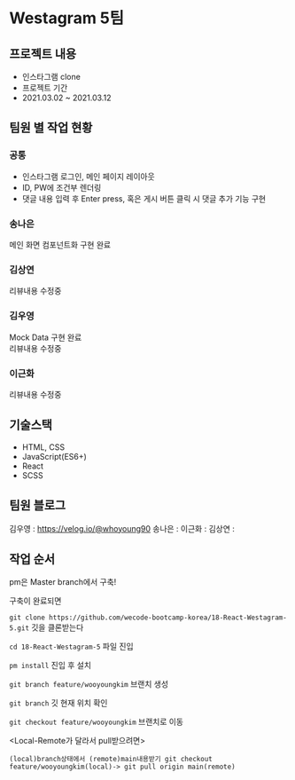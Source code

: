 # Westagram 5팀
## 프로젝트 내용
* 인스타그램 clone
* 프로젝트 기간
* 2021.03.02 ~ 2021.03.12
## 팀원 별 작업 현황
### 공통
* 인스타그램 로그인, 메인 페이지 레이아웃
* ID, PW에 조건부 렌더링
* 댓글 내용 입력 후 Enter press, 혹은 게시 버튼 클릭 시 댓글 추가 기능 구현
### 송나은
  메인 화면 컴포넌트화 구현 완료
### 김상연
  리뷰내용 수정중
### 김우영
  Mock Data 구현 완료<br />
  리뷰내용 수정중
### 이근화
  리뷰내용 수정중
## 기술스택
* HTML, CSS
* JavaScript(ES6+)
* React
* SCSS
## 팀원 블로그
김우영 : https://velog.io/@whoyoung90
송나은 :
이근화 :
김상연 : 
## 작업 순서

pm은 Master branch에서 구축!

구축이 완료되면

`git clone https://github.com/wecode-bootcamp-korea/18-React-Westagram-5.git` 깃을 클론받는다

`cd 18-React-Westagram-5` 파일 진입

`pm install` 진입 후 설치

`git branch feature/wooyoungkim` 브랜치 생성

`git branch` 깃 현재 위치 확인

`git checkout feature/wooyoungkim` 브랜치로 이동

<Local-Remote가 달라서 pull받으려면>

`(local)branch상태에서 (remote)main내용받기
git checkout feature/wooyoungkim(local)-> git pull origin main(remote)`




